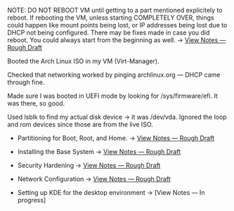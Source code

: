 NOTE: DO NOT REBOOT VM until getting to a part mentioned explicitely to reboot. If rebooting the VM, unless starting COMPLETELY OVER, things could happen like mount points being lost, or IP addresses being lost due to DHCP not being configured. There may be fixes made in case you did reboot. You could always start from the beginning as well. → [View Notes — Rough Draft](/notes/Arch_Linux_Install.md)

Booted the Arch Linux ISO in my VM (Virt-Manager).

Checked that networking worked by pinging archlinux.org — DHCP came through fine.

Made sure I was booted in UEFI mode by looking for /sys/firmware/efi. It was there, so good.

Used lsblk to find my actual disk device → it was /dev/vda. Ignored the loop and rom devices since those are from the live ISO.

- Partitioning for Boot, Root, and Home. → [View Notes — Rough Draft](/notes/expanded/Partitioning_Arch_Linux.md)

- Installing the Base System → [View Notes — Rough Draft](/notes/expanded/Arch_Linux_Base.md)

- Security Hardening → [View Notes — Rough Draft](/notes/Arch_Security_Hardening.md)

- Network Configuration → [View Notes — Rough Draft](/notes/Arch_Network_Config.md)

- Setting up KDE for the desktop environment → [View Notes — In progress]
